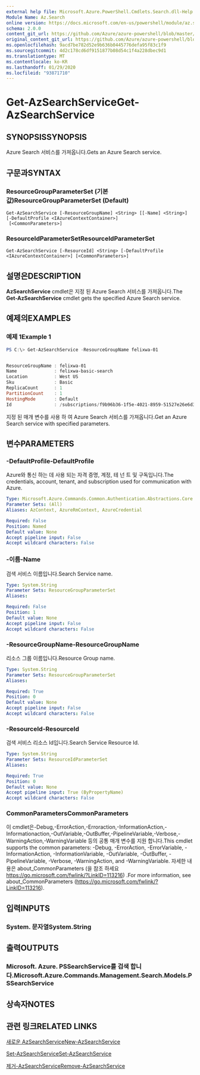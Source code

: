 ```yaml
---
external help file: Microsoft.Azure.PowerShell.Cmdlets.Search.dll-Help.xml
Module Name: Az.Search
online version: https://docs.microsoft.com/en-us/powershell/module/az.search/get-azsearchservice
schema: 2.0.0
content_git_url: https://github.com/Azure/azure-powershell/blob/master/src/Search/Search/help/Get-AzSearchService.md
original_content_git_url: https://github.com/Azure/azure-powershell/blob/master/src/Search/Search/help/Get-AzSearchService.md
ms.openlocfilehash: 9acd7be782d52e9b636b0445776defa95f83c1f9
ms.sourcegitcommit: 4d2c178cd6df9151877b08d54c1f4a228dbec9d1
ms.translationtype: MT
ms.contentlocale: ko-KR
ms.lasthandoff: 01/29/2020
ms.locfileid: "93871710"
---
```

# <span data-ttu-id="14c3f-101">Get-AzSearchService</span><span class="sxs-lookup"><span data-stu-id="14c3f-101">Get-AzSearchService</span></span>

## <span data-ttu-id="14c3f-102">SYNOPSIS</span><span class="sxs-lookup"><span data-stu-id="14c3f-102">SYNOPSIS</span></span>
<span data-ttu-id="14c3f-103">Azure Search 서비스를 가져옵니다.</span><span class="sxs-lookup"><span data-stu-id="14c3f-103">Gets an Azure Search service.</span></span>

## <span data-ttu-id="14c3f-104">구문과</span><span class="sxs-lookup"><span data-stu-id="14c3f-104">SYNTAX</span></span>

### <span data-ttu-id="14c3f-105">ResourceGroupParameterSet (기본값)</span><span class="sxs-lookup"><span data-stu-id="14c3f-105">ResourceGroupParameterSet (Default)</span></span>
```
Get-AzSearchService [-ResourceGroupName] <String> [[-Name] <String>] [-DefaultProfile <IAzureContextContainer>]
 [<CommonParameters>]
```

### <span data-ttu-id="14c3f-106">ResourceIdParameterSet</span><span class="sxs-lookup"><span data-stu-id="14c3f-106">ResourceIdParameterSet</span></span>
```
Get-AzSearchService [-ResourceId] <String> [-DefaultProfile <IAzureContextContainer>] [<CommonParameters>]
```

## <span data-ttu-id="14c3f-107">설명은</span><span class="sxs-lookup"><span data-stu-id="14c3f-107">DESCRIPTION</span></span>
<span data-ttu-id="14c3f-108">**AzSearchService** cmdlet은 지정 된 Azure Search 서비스를 가져옵니다.</span><span class="sxs-lookup"><span data-stu-id="14c3f-108">The **Get-AzSearchService** cmdlet gets the specified Azure Search service.</span></span>

## <span data-ttu-id="14c3f-109">예제의</span><span class="sxs-lookup"><span data-stu-id="14c3f-109">EXAMPLES</span></span>

### <span data-ttu-id="14c3f-110">예제 1</span><span class="sxs-lookup"><span data-stu-id="14c3f-110">Example 1</span></span>
```powershell
PS C:\> Get-AzSearchService -ResourceGroupName felixwa-01


ResourceGroupName : felixwa-01
Name              : felixwa-basic-search
Location          : West US
Sku               : Basic
ReplicaCount      : 1
PartitionCount    : 1
HostingMode       : Default
Id                : /subscriptions/f9b96b36-1f5e-4021-8959-51527e26e6d3/resourceGroups/felixwa-01/providers/Microsoft.Search/searchServices/felixwa-basic-search
```

<span data-ttu-id="14c3f-111">지정 된 매개 변수를 사용 하 여 Azure Search 서비스를 가져옵니다.</span><span class="sxs-lookup"><span data-stu-id="14c3f-111">Get an Azure Search service with specified parameters.</span></span>

## <span data-ttu-id="14c3f-112">변수</span><span class="sxs-lookup"><span data-stu-id="14c3f-112">PARAMETERS</span></span>

### <span data-ttu-id="14c3f-113">-DefaultProfile</span><span class="sxs-lookup"><span data-stu-id="14c3f-113">-DefaultProfile</span></span>
<span data-ttu-id="14c3f-114">Azure와 통신 하는 데 사용 되는 자격 증명, 계정, 테 넌 트 및 구독입니다.</span><span class="sxs-lookup"><span data-stu-id="14c3f-114">The credentials, account, tenant, and subscription used for communication with Azure.</span></span>

```yaml
Type: Microsoft.Azure.Commands.Common.Authentication.Abstractions.Core.IAzureContextContainer
Parameter Sets: (All)
Aliases: AzContext, AzureRmContext, AzureCredential

Required: False
Position: Named
Default value: None
Accept pipeline input: False
Accept wildcard characters: False
```

### <span data-ttu-id="14c3f-115">-이름</span><span class="sxs-lookup"><span data-stu-id="14c3f-115">-Name</span></span>
<span data-ttu-id="14c3f-116">검색 서비스 이름입니다.</span><span class="sxs-lookup"><span data-stu-id="14c3f-116">Search Service name.</span></span>

```yaml
Type: System.String
Parameter Sets: ResourceGroupParameterSet
Aliases:

Required: False
Position: 1
Default value: None
Accept pipeline input: False
Accept wildcard characters: False
```

### <span data-ttu-id="14c3f-117">-ResourceGroupName</span><span class="sxs-lookup"><span data-stu-id="14c3f-117">-ResourceGroupName</span></span>
<span data-ttu-id="14c3f-118">리소스 그룹 이름입니다.</span><span class="sxs-lookup"><span data-stu-id="14c3f-118">Resource Group name.</span></span>

```yaml
Type: System.String
Parameter Sets: ResourceGroupParameterSet
Aliases:

Required: True
Position: 0
Default value: None
Accept pipeline input: False
Accept wildcard characters: False
```

### <span data-ttu-id="14c3f-119">-ResourceId</span><span class="sxs-lookup"><span data-stu-id="14c3f-119">-ResourceId</span></span>
<span data-ttu-id="14c3f-120">검색 서비스 리소스 Id입니다.</span><span class="sxs-lookup"><span data-stu-id="14c3f-120">Search Service Resource Id.</span></span>

```yaml
Type: System.String
Parameter Sets: ResourceIdParameterSet
Aliases:

Required: True
Position: 0
Default value: None
Accept pipeline input: True (ByPropertyName)
Accept wildcard characters: False
```

### <span data-ttu-id="14c3f-121">CommonParameters</span><span class="sxs-lookup"><span data-stu-id="14c3f-121">CommonParameters</span></span>
<span data-ttu-id="14c3f-122">이 cmdlet은-Debug,-ErrorAction,-Erroraction,-InformationAction,-Informationaction,-OutVariable,-OutBuffer,-PipelineVariable,-Verbose,-WarningAction,-WarningVariable 등의 공통 매개 변수를 지원 합니다.</span><span class="sxs-lookup"><span data-stu-id="14c3f-122">This cmdlet supports the common parameters: -Debug, -ErrorAction, -ErrorVariable, -InformationAction, -InformationVariable, -OutVariable, -OutBuffer, -PipelineVariable, -Verbose, -WarningAction, and -WarningVariable.</span></span> <span data-ttu-id="14c3f-123">자세한 내용은 about_CommonParameters (을 참조 하세요 https://go.microsoft.com/fwlink/?LinkID=113216) .</span><span class="sxs-lookup"><span data-stu-id="14c3f-123">For more information, see about_CommonParameters (https://go.microsoft.com/fwlink/?LinkID=113216).</span></span>

## <span data-ttu-id="14c3f-124">입력</span><span class="sxs-lookup"><span data-stu-id="14c3f-124">INPUTS</span></span>

### <span data-ttu-id="14c3f-125">System. 문자열</span><span class="sxs-lookup"><span data-stu-id="14c3f-125">System.String</span></span>

## <span data-ttu-id="14c3f-126">출력</span><span class="sxs-lookup"><span data-stu-id="14c3f-126">OUTPUTS</span></span>

### <span data-ttu-id="14c3f-127">Microsoft. Azure. PSSearchService를 검색 합니다.</span><span class="sxs-lookup"><span data-stu-id="14c3f-127">Microsoft.Azure.Commands.Management.Search.Models.PSSearchService</span></span>

## <span data-ttu-id="14c3f-128">상속자</span><span class="sxs-lookup"><span data-stu-id="14c3f-128">NOTES</span></span>

## <span data-ttu-id="14c3f-129">관련 링크</span><span class="sxs-lookup"><span data-stu-id="14c3f-129">RELATED LINKS</span></span>

[<span data-ttu-id="14c3f-130">새로운 AzSearchService</span><span class="sxs-lookup"><span data-stu-id="14c3f-130">New-AzSearchService</span></span>](./New-AzSearchService.md)

[<span data-ttu-id="14c3f-131">Set-AzSearchService</span><span class="sxs-lookup"><span data-stu-id="14c3f-131">Set-AzSearchService</span></span>](./Set-AzSearchService.md)

[<span data-ttu-id="14c3f-132">제거-AzSearchService</span><span class="sxs-lookup"><span data-stu-id="14c3f-132">Remove-AzSearchService</span></span>](./Remove-AzSearchService.md)